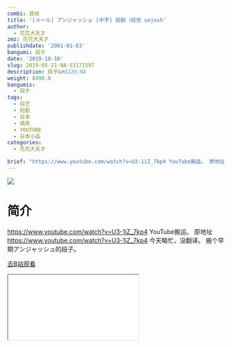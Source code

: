 ```yaml
---
combi: 其他
title: '[メール] アンジャッシュ [中字] 短剧（短信 unjush'
author:
  - 花花大天才
zmz: 花花大天才
publishdate: '2001-01-03'
bangumi: 段子
date: '2019-10-10'
slug: 2019-05-21-NA-53171597
description: 段子&#8226;NA
weight: 8990.0
bangumis:
  - 段子
tags:
  - 综艺
  - 短剧
  - 日本
  - 搞笑
  - YOUTUBE
  - 日本小品
categories:
  - 花花大天才

brief: "https://www.youtube.com/watch?v=U3-1iZ_7kp4 YouTube搬运。 原地址 https://www.youtube.com/watch?v=U3-1iZ_7kp4 今天略忙，没翻译。 搬个早期アンジャッシュ的段子。"
---
```

![](https://raw.githubusercontent.com/tcgriffith/owaraisite/master/static/tmpimg/9fa959cf674aa73925fbdb51b83afd4ac3456dfd.jpg.480.jpg)
# 简介  
https://www.youtube.com/watch?v=U3-1iZ_7kp4
YouTube搬运。
原地址 https://www.youtube.com/watch?v=U3-1iZ_7kp4
今天略忙，没翻译。 搬个早期アンジャッシュ的段子。  

[去B站观看](https://www.bilibili.com/video/av53171597/)
<div class ="resp-container"><iframe class="testiframe" src="//player.bilibili.com/player.html?aid=53171597"", scrolling="no", allowfullscreen="true" > </iframe></div> 
